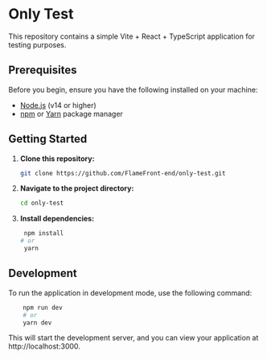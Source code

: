 # Only Test

This repository contains a simple Vite + React + TypeScript application for testing purposes.

## Prerequisites

Before you begin, ensure you have the following installed on your machine:

- [Node.js](https://nodejs.org/) (v14 or higher)
- [npm](https://www.npmjs.com/) or [Yarn](https://yarnpkg.com/) package manager

## Getting Started

1. **Clone this repository:**

   ```bash
   git clone https://github.com/FlameFront-end/only-test.git
   ```
2. **Navigate to the project directory:**

   ```bash
   cd only-test
   ```

3. **Install dependencies:**

   ```bash
    npm install
   # or
    yarn
   ```

## Development

To run the application in development mode, use the following command:

```bash 
    npm run dev
    # or
    yarn dev
```

This will start the development server, and you can view your application at http://localhost:3000.




